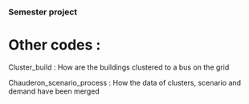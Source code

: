 ### Semester project

# Other codes : 

Cluster_build : How are the buildings clustered to a bus on the grid

Chauderon_scenario_process : How the data of clusters, scenario and demand have been merged
